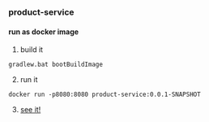### product-service
#### run as docker image
1. build it
```
gradlew.bat bootBuildImage
```
2. run it
```
docker run -p8080:8080 product-service:0.0.1-SNAPSHOT
```
3. [see it!](http://localhost:8080/swagger-ui.html)